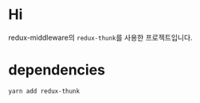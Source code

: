 # Hi

redux-middleware의 `redux-thunk`를 사용한 프로젝트입니다.

# dependencies

```shell
yarn add redux-thunk
```
